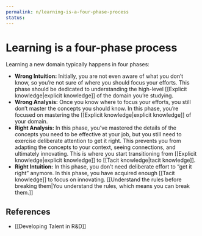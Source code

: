 ```yaml
---
permalink: n/learning-is-a-four-phase-process
status: 
---
```

# Learning is a four-phase process

Learning a new domain typically happens in four phases:

- **Wrong Intuition:** Initially, you are not even aware of what you don’t know, so you’re not sure of where you should focus your efforts. This phase should be dedicated to understanding the high-level [[Explicit knowledge|explicit knowledge]] of the domain you’re studying.
- **Wrong Analysis:** Once you know where to focus your efforts, you still don’t master the concepts you should know. In this phase, you’re focused on mastering the [[Explicit knowledge|explicit knowledge]] of your domain.
- **Right Analysis:** In this phase, you’ve mastered the details of the concepts you need to be effective at your job, but you still need to exercise deliberate attention to get it right. This prevents you from adapting the concepts to your context, seeing connections, and ultimately innovating. This is where you start transitioning from [[Explicit knowledge|explicit knowledge]] to [[Tacit knowledge|tacit knowledge]].
- **Right Intuition:** In this phase, you don’t need deliberate effort to “get it right” anymore. In this phase, you have acquired enough [[Tacit knowledge]] to focus on innovating. [[Understand the rules before breaking them|You understand the rules, which means you can break them.]]

## References

- [[Developing Talent in R&D]]
